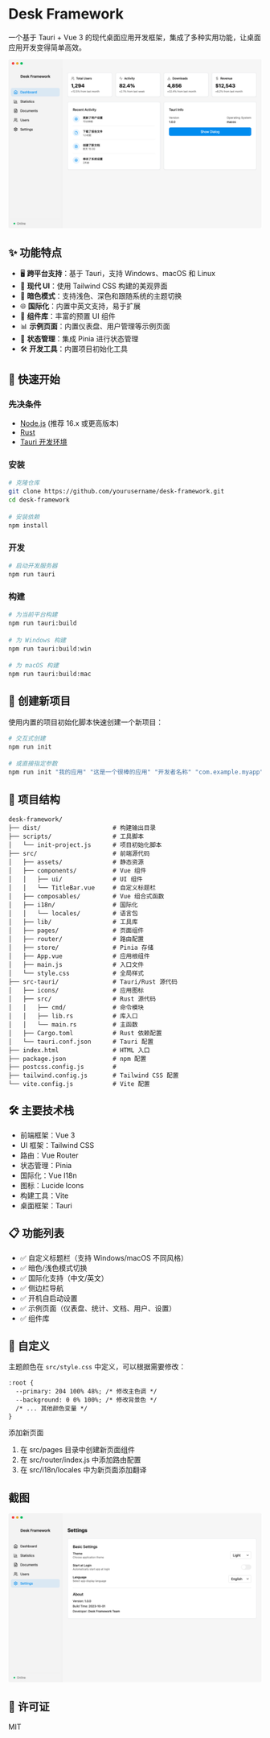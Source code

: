 # Desk Framework

一个基于 Tauri + Vue 3 的现代桌面应用开发框架，集成了多种实用功能，让桌面应用开发变得简单高效。

![Desk Framework 截图](./screenshots/home.png)

## ✨ 功能特点

- 🖥️ **跨平台支持**：基于 Tauri，支持 Windows、macOS 和 Linux
- 🎨 **现代 UI**：使用 Tailwind CSS 构建的美观界面
- 🌙 **暗色模式**：支持浅色、深色和跟随系统的主题切换
- 🌐 **国际化**：内置中英文支持，易于扩展
- 🧩 **组件库**：丰富的预置 UI 组件
- 📊 **示例页面**：内置仪表盘、用户管理等示例页面
- 🔄 **状态管理**：集成 Pinia 进行状态管理
- 🛠️ **开发工具**：内置项目初始化工具

## 🚀 快速开始

### 先决条件

- [Node.js](https://nodejs.org/) (推荐 16.x 或更高版本)
- [Rust](https://www.rust-lang.org/tools/install)
- [Tauri 开发环境](https://tauri.app/v1/guides/getting-started/prerequisites)

### 安装

```bash
# 克隆仓库
git clone https://github.com/yourusername/desk-framework.git
cd desk-framework

# 安装依赖
npm install
```

### 开发

```bash
# 启动开发服务器
npm run tauri
```

### 构建

```bash
# 为当前平台构建
npm run tauri:build

# 为 Windows 构建
npm run tauri:build:win

# 为 macOS 构建
npm run tauri:build:mac
```

## 🔄 创建新项目

使用内置的项目初始化脚本快速创建一个新项目：

```bash
# 交互式创建
npm run init

# 或直接指定参数
npm run init "我的应用" "这是一个很棒的应用" "开发者名称" "com.example.myapp"
```

## 📁 项目结构
```
desk-framework/
├── dist/                    # 构建输出目录
├── scripts/                 # 工具脚本
│   └── init-project.js      # 项目初始化脚本
├── src/                     # 前端源代码
│   ├── assets/              # 静态资源
│   ├── components/          # Vue 组件
│   │   ├── ui/              # UI 组件
│   │   └── TitleBar.vue     # 自定义标题栏
│   ├── composables/         # Vue 组合式函数
│   ├── i18n/                # 国际化
│   │   └── locales/         # 语言包
│   ├── lib/                 # 工具库
│   ├── pages/               # 页面组件
│   ├── router/              # 路由配置
│   ├── store/               # Pinia 存储
│   ├── App.vue              # 应用根组件
│   ├── main.js              # 入口文件
│   └── style.css            # 全局样式
├── src-tauri/               # Tauri/Rust 源代码
│   ├── icons/               # 应用图标
│   ├── src/                 # Rust 源代码
│   │   ├── cmd/             # 命令模块
│   │   ├── lib.rs           # 库入口
│   │   └── main.rs          # 主函数
│   ├── Cargo.toml           # Rust 依赖配置
│   └── tauri.conf.json      # Tauri 配置
├── index.html               # HTML 入口
├── package.json             # npm 配置
├── postcss.config.js        # 
├── tailwind.config.js       # Tailwind CSS 配置
└── vite.config.js           # Vite 配置
```


## 🛠️ 主要技术栈
- 前端框架：Vue 3
- UI 框架：Tailwind CSS
- 路由：Vue Router
- 状态管理：Pinia
- 国际化：Vue I18n
- 图标：Lucide Icons
- 构建工具：Vite
- 桌面框架：Tauri

## 📋 功能列表
- ✅ 自定义标题栏（支持 Windows/macOS 不同风格）
- ✅ 暗色/浅色模式切换
- ✅ 国际化支持（中文/英文）
- ✅ 侧边栏导航
- ✅ 开机自启动设置
- ✅ 示例页面（仪表盘、统计、文档、用户、设置）
- ✅ 组件库

## 📝 自定义
主题颜色在 `src/style.css` 中定义，可以根据需要修改：
```
:root {
  --primary: 204 100% 48%; /* 修改主色调 */
  --background: 0 0% 100%; /* 修改背景色 */
  /* ... 其他颜色变量 */
}
```
添加新页面
1. 在 src/pages 目录中创建新页面组件
2. 在 src/router/index.js 中添加路由配置
3. 在 src/i18n/locales 中为新页面添加翻译


## 截图

![Desk Framework 设置页面](./screenshots/settings.png)



## 📄 许可证
MIT


